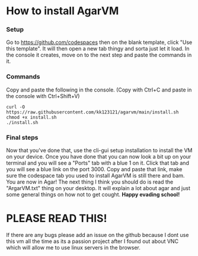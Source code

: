 # How to install AgarVM
### Setup
Go to https://github.com/codespaces then on the blank template, click "Use this template". It will then open
a new tab thingy and sorta just let it load. In the console it creates, move on to the next step and paste the 
commands in it.
### Commands
Copy and paste the following in the console. (Copy with Ctrl+C and paste in the console with Ctrl+Shift+V)
```
curl -O https://raw.githubusercontent.com/kk123121/agarvm/main/install.sh
chmod +x install.sh
./install.sh
```
### Final steps
Now that you've done that, use the cli-gui setup installation to install the VM on your device. Once you have
done that you can now look a bit up on your terminal and you will see a "Ports" tab with a blue 1 on it. Click
that tab and you will see a blue link on the port 3000. Copy and paste that link, make sure the codespace tab
you used to install AgarVM is still there and bam. You are now in Agar! The next thing I think you should do
is read the "ArgarVM.txt" thing on your desktop. It will explain a lot about agar and just some general things
on how not to get cought. **Happy evading school!**

# PLEASE READ THIS!
If there are any bugs please add an issue on the github because I 
dont use this vm all the time as its a passion project after I found
out about VNC which will allow me to use linux servers in the browser.
